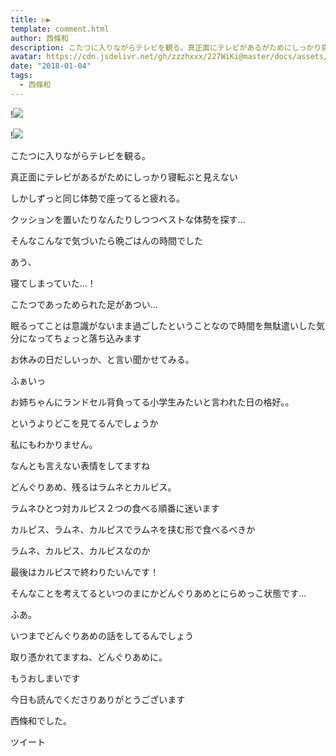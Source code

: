 ```yaml
---
title: ▷▶︎
template: comment.html
author: 西條和
description: こたつに入りながらテレビを観る。真正面にテレビがあるがためにしっかり寝転ぶと見えないしかしずっと同じ体勢で座ってると疲れる。クッションを置いたりなんたりしつつ...
avatar: https://cdn.jsdelivr.net/gh/zzzhxxx/227WiKi@master/docs/assets/photo/avatar/nagomi.jpg
date: "2018-01-04"
tags:
  - 西條和
---
```


!![](https://cdn.jsdelivr.net/gh/227WiKi/227WiKi-image@master/blog-image/nagomi-2018-01-04_1.jpg)

!![](https://cdn.jsdelivr.net/gh/227WiKi/227WiKi-image@master/blog-image/nagomi-2018-01-04_2.jpg)








こたつに入りながらテレビを観る。




真正面にテレビがあるがためにしっかり寝転ぶと見えない


しかしずっと同じ体勢で座ってると疲れる。




クッションを置いたりなんたりしつつベストな体勢を探す…










そんなこんなで気づいたら晩ごはんの時間でした



あう、

寝てしまっていた…！

こたつであっためられた足があつい…





眠るってことは意識がないまま過ごしたということなので時間を無駄遣いした気分になってちょっと落ち込みます



お休みの日だしいっか、と言い聞かせてみる。







ふぁいっ













お姉ちゃんにランドセル背負ってる小学生みたいと言われた日の格好。。



というよりどこを見てるんでしょうか

私にもわかりません。


なんとも言えない表情をしてますね






どんぐりあめ、残るはラムネとカルピス。



ラムネひとつ対カルピス２つの食べる順番に迷います





カルピス、ラムネ、カルピスでラムネを挟む形で食べるべきか





ラムネ、カルピス、カルピスなのか





最後はカルピスで終わりたいんです！




そんなことを考えてるといつのまにかどんぐりあめとにらめっこ状態です…





ふあ。




いつまでどんぐりあめの話をしてるんでしょう


取り憑かれてますね、どんぐりあめに。



もうおしまいです




今日も読んでくださりありがとうございます



西條和でした。


ツイート



